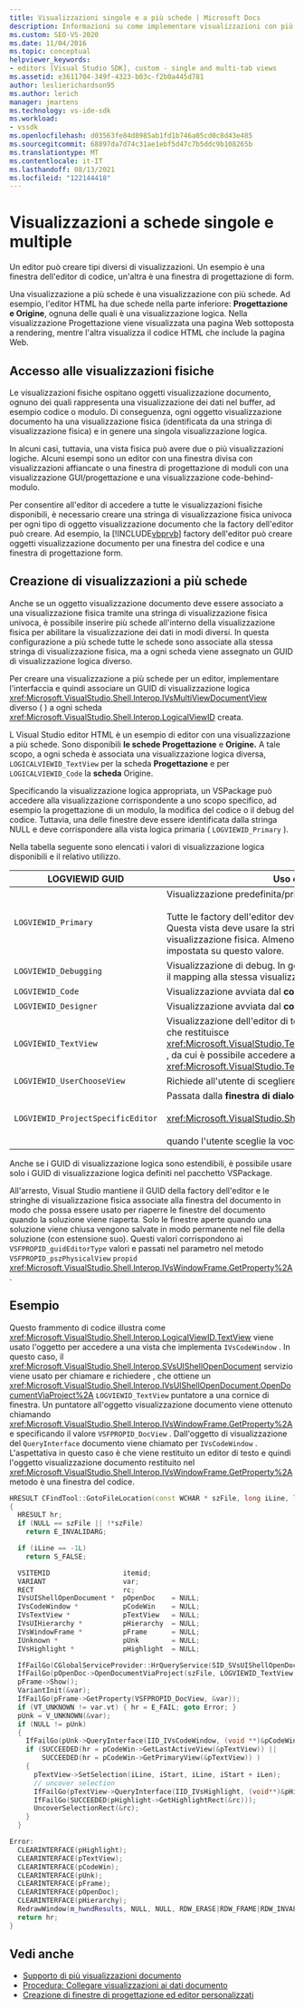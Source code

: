 ```yaml
---
title: Visualizzazioni singole e a più schede | Microsoft Docs
description: Informazioni su come implementare visualizzazioni con più schede negli editor, ad esempio una finestra dell'editor di codice e una finestra di progettazione form.
ms.custom: SEO-VS-2020
ms.date: 11/04/2016
ms.topic: conceptual
helpviewer_keywords:
- editors [Visual Studio SDK], custom - single and multi-tab views
ms.assetid: e3611704-349f-4323-b03c-f2b0a445d781
author: leslierichardson95
ms.author: lerich
manager: jmartens
ms.technology: vs-ide-sdk
ms.workload:
- vssdk
ms.openlocfilehash: d03563fe84d8985ab1fd1b746a05cd0c8d43e485
ms.sourcegitcommit: 68897da7d74c31ae1ebf5d47c7b5ddc9b108265b
ms.translationtype: MT
ms.contentlocale: it-IT
ms.lasthandoff: 08/13/2021
ms.locfileid: "122144418"
---
```

# <a name="single-and-multi-tab-views"></a>Visualizzazioni a schede singole e multiple
Un editor può creare tipi diversi di visualizzazioni. Un esempio è una finestra dell'editor di codice, un'altra è una finestra di progettazione di form.

 Una visualizzazione a più schede è una visualizzazione con più schede. Ad esempio, l'editor HTML ha due schede nella parte inferiore: **Progettazione** **e Origine**, ognuna delle quali è una visualizzazione logica. Nella visualizzazione Progettazione viene visualizzata una pagina Web sottoposta a rendering, mentre l'altra visualizza il codice HTML che include la pagina Web.

## <a name="accessing-physical-views"></a>Accesso alle visualizzazioni fisiche
 Le visualizzazioni fisiche ospitano oggetti visualizzazione documento, ognuno dei quali rappresenta una visualizzazione dei dati nel buffer, ad esempio codice o modulo. Di conseguenza, ogni oggetto visualizzazione documento ha una visualizzazione fisica (identificata da una stringa di visualizzazione fisica) e in genere una singola visualizzazione logica.

 In alcuni casi, tuttavia, una vista fisica può avere due o più visualizzazioni logiche. Alcuni esempi sono un editor con una finestra divisa con visualizzazioni affiancate o una finestra di progettazione di moduli con una visualizzazione GUI/progettazione e una visualizzazione code-behind-modulo.

 Per consentire all'editor di accedere a tutte le visualizzazioni fisiche disponibili, è necessario creare una stringa di visualizzazione fisica univoca per ogni tipo di oggetto visualizzazione documento che la factory dell'editor può creare. Ad esempio, la [!INCLUDE[vbprvb](../code-quality/includes/vbprvb_md.md)] factory dell'editor può creare oggetti visualizzazione documento per una finestra del codice e una finestra di progettazione form.

## <a name="creating-multi-tabbed-views"></a>Creazione di visualizzazioni a più schede
 Anche se un oggetto visualizzazione documento deve essere associato a una visualizzazione fisica tramite una stringa di visualizzazione fisica univoca, è possibile inserire più schede all'interno della visualizzazione fisica per abilitare la visualizzazione dei dati in modi diversi. In questa configurazione a più schede tutte le schede sono associate alla stessa stringa di visualizzazione fisica, ma a ogni scheda viene assegnato un GUID di visualizzazione logica diverso.

 Per creare una visualizzazione a più schede per un editor, implementare l'interfaccia e quindi associare un GUID di visualizzazione logica <xref:Microsoft.VisualStudio.Shell.Interop.IVsMultiViewDocumentView> diverso ( ) a ogni scheda <xref:Microsoft.VisualStudio.Shell.Interop.LogicalViewID> creata.

 L Visual Studio editor HTML è un esempio di editor con una visualizzazione a più schede. Sono disponibili **le schede Progettazione** e **Origine.** A tale scopo, a ogni scheda è associata una visualizzazione logica diversa, `LOGICALVIEWID_TextView` per la scheda **Progettazione** e per `LOGICALVIEWID_Code` la **scheda** Origine.

 Specificando la visualizzazione logica appropriata, un VSPackage può accedere alla visualizzazione corrispondente a uno scopo specifico, ad esempio la progettazione di un modulo, la modifica del codice o il debug del codice. Tuttavia, una delle finestre deve essere identificata dalla stringa NULL e deve corrispondere alla vista logica primaria ( `LOGVIEWID_Primary` ).

 Nella tabella seguente sono elencati i valori di visualizzazione logica disponibili e il relativo utilizzo.

|LOGVIEWID GUID|Uso consigliato|
|--------------------|---------------------|
|`LOGVIEWID_Primary`|Visualizzazione predefinita/primaria della factory dell'editor.<br /><br /> Tutte le factory dell'editor devono supportare questo valore. Questa vista deve usare la stringa NULL come stringa di visualizzazione fisica. Almeno una vista logica deve essere impostata su questo valore.|
|`LOGVIEWID_Debugging`|Visualizzazione di debug. In genere, `LOGVIEWID_Debugging` esegue il mapping alla stessa visualizzazione di `LOGVIEWID_Code` .|
|`LOGVIEWID_Code`|Visualizzazione avviata dal **comando Visualizza** codice.|
|`LOGVIEWID_Designer`|Visualizzazione avviata dal **comando Visualizza** modulo.|
|`LOGVIEWID_TextView`|Visualizzazione dell'editor di testo. Si tratta della visualizzazione che restituisce <xref:Microsoft.VisualStudio.TextManager.Interop.IVsCodeWindow> , da cui è possibile accedere a <xref:Microsoft.VisualStudio.TextManager.Interop.IVsTextView> .|
|`LOGVIEWID_UserChooseView`|Richiede all'utente di scegliere la visualizzazione da usare.|
|`LOGVIEWID_ProjectSpecificEditor`|Passata dalla **finestra di dialogo** Apri con a<br /><br /> <xref:Microsoft.VisualStudio.Shell.Interop.IVsProject.OpenItem%2A><br /><br /> quando l'utente sceglie la voce "(Project editor predefinito)".|

 Anche se i GUID di visualizzazione logica sono estendibili, è possibile usare solo i GUID di visualizzazione logica definiti nel pacchetto VSPackage.

 All'arresto, Visual Studio mantiene il GUID della factory dell'editor e le stringhe di visualizzazione fisica associate alla finestra del documento in modo che possa essere usato per riaperre le finestre del documento quando la soluzione viene riaperta. Solo le finestre aperte quando una soluzione viene chiusa vengono salvate in modo permanente nel file della soluzione (con estensione suo). Questi valori corrispondono ai `VSFPROPID_guidEditorType` valori e passati nel parametro nel metodo `VSFPROPID_pszPhysicalView` `propid` <xref:Microsoft.VisualStudio.Shell.Interop.IVsWindowFrame.GetProperty%2A> .

## <a name="example"></a>Esempio
 Questo frammento di codice illustra come <xref:Microsoft.VisualStudio.Shell.Interop.LogicalViewID.TextView> viene usato l'oggetto per accedere a una vista che implementa `IVsCodeWindow` . In questo caso, il <xref:Microsoft.VisualStudio.Shell.Interop.SVsUIShellOpenDocument> servizio viene usato per chiamare e richiedere , che ottiene un <xref:Microsoft.VisualStudio.Shell.Interop.IVsUIShellOpenDocument.OpenDocumentViaProject%2A> `LOGVIEWID_TextView` puntatore a una cornice di finestra. Un puntatore all'oggetto visualizzazione documento viene ottenuto chiamando <xref:Microsoft.VisualStudio.Shell.Interop.IVsWindowFrame.GetProperty%2A> e specificando il valore `VSFPROPID_DocView` . Dall'oggetto di visualizzazione del `QueryInterface` documento viene chiamato per `IVsCodeWindow` . L'aspettativa in questo caso è che viene restituito un editor di testo e quindi l'oggetto visualizzazione documento restituito nel <xref:Microsoft.VisualStudio.Shell.Interop.IVsWindowFrame.GetProperty%2A> metodo è una finestra del codice.

```cpp
HRESULT CFindTool::GotoFileLocation(const WCHAR * szFile, long iLine, long iStart, long iLen)
{
  HRESULT hr;
  if (NULL == szFile || !*szFile)
    return E_INVALIDARG;

  if (iLine == -1L)
    return S_FALSE;

  VSITEMID                  itemid;
  VARIANT                   var;
  RECT                      rc;
  IVsUIShellOpenDocument *  pOpenDoc    = NULL;
  IVsCodeWindow *           pCodeWin    = NULL;
  IVsTextView *             pTextView   = NULL;
  IVsUIHierarchy *          pHierarchy  = NULL;
  IVsWindowFrame *          pFrame      = NULL;
  IUnknown *                pUnk        = NULL;
  IVsHighlight *            pHighlight  = NULL;

  IfFailGo(CGlobalServiceProvider::HrQueryService(SID_SVsUIShellOpenDocument, IID_IVsUIShellOpenDocument, (void **)&pOpenDoc));
  IfFailGo(pOpenDoc->OpenDocumentViaProject(szFile, LOGVIEWID_TextView, NULL, &pHierarchy, &itemid, &pFrame));
  pFrame->Show();
  VariantInit(&var);
  IfFailGo(pFrame->GetProperty(VSFPROPID_DocView, &var));
  if (VT_UNKNOWN != var.vt) { hr = E_FAIL; goto Error; }
  pUnk = V_UNKNOWN(&var);
  if (NULL != pUnk)
  {
    IfFailGo(pUnk->QueryInterface(IID_IVsCodeWindow, (void **)&pCodeWin));
    if (SUCCEEDED(hr = pCodeWin->GetLastActiveView(&pTextView)) ||
        SUCCEEDED(hr = pCodeWin->GetPrimaryView(&pTextView)) )
    {
      pTextView->SetSelection(iLine, iStart, iLine, iStart + iLen);
      // uncover selection
      IfFailGo(pTextView->QueryInterface(IID_IVsHighlight, (void**)&pHighlight));
      IfFailGo(SUCCEEDED(pHighlight->GetHighlightRect(&rc)));
      UncoverSelectionRect(&rc);
    }
  }

Error:
  CLEARINTERFACE(pHighlight);
  CLEARINTERFACE(pTextView);
  CLEARINTERFACE(pCodeWin);
  CLEARINTERFACE(pUnk);
  CLEARINTERFACE(pFrame);
  CLEARINTERFACE(pOpenDoc);
  CLEARINTERFACE(pHierarchy);
  RedrawWindow(m_hwndResults, NULL, NULL, RDW_ERASE|RDW_FRAME|RDW_INVALIDATE|RDW_ALLCHILDREN);
  return hr;
}
```

## <a name="see-also"></a>Vedi anche
- [Supporto di più visualizzazioni documento](../extensibility/supporting-multiple-document-views.md)
- [Procedura: Collegare visualizzazioni ai dati documento](../extensibility/how-to-attach-views-to-document-data.md)
- [Creazione di finestre di progettazione ed editor personalizzati](../extensibility/creating-custom-editors-and-designers.md)
